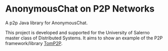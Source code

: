 # AnonymousChat on P2P Networks

A p2p Java library for AnonymousChat.

This project is developed and supported for the University of Salerno master class of Distributed Systems. It aims to show an example of the P2P framework/library [TomP2P](https://tomp2p.net/).

